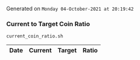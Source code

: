 Generated on `Monday 04-October-2021 at 20:19:42`

### Current to Target Coin Ratio
`current_coin_ratio.sh`

Date|Current|Target|Ratio
---|---|---|---

